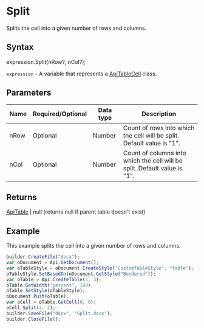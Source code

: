 # Split

Splits the cell into a given number of rows and columns.

## Syntax

expression.Split(nRow?, nCol?);

`expression` - A variable that represents a [ApiTableCell](../ApiTableCell.md) class.

## Parameters

| **Name** | **Required/Optional** | **Data type** | **Description** |
| ------------- | ------------- | ------------- | ------------- |
| nRow | Optional | Number | Count of rows into which the cell will be split. Default value is "1". |
| nCol | Optional | Number | Count of columns into which the cell will be split. Default value is "1". |

## Returns

[ApiTable](../ApiTable.md) &#124; null (returns null if parent table doesn't exist)

## Example

This example splits the cell into a given number of rows and columns.

```javascript
builder.CreateFile("docx");
var oDocument = Api.GetDocument();
var oTableStyle = oDocument.CreateStyle("CustomTableStyle", "table");
oTableStyle.SetBasedOn(oDocument.GetStyle("Bordered"));
var oTable = Api.CreateTable(3, 3);
oTable.SetWidth("percent", 100);
oTable.SetStyle(oTableStyle);
oDocument.Push(oTable);
var oCell = oTable.GetCell(0, 0);
oCell.Split(2, 2);
builder.SaveFile("docx", "Split.docx");
builder.CloseFile();
```